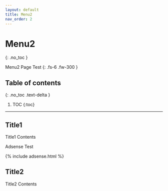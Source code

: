 ```yaml
---
layout: default
title: Menu2
nav_order: 2
---
```


# Menu2
{: .no_toc }

Menu2 Page Test
{: .fs-6 .fw-300 }

## Table of contents
{: .no_toc .text-delta }

1. TOC
{:toc}

---

## Title1

Title1 Contents

Adsense Test

{% include adsense.html %}

## Title2

Title2 Contents